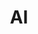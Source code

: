 ---
type: docs
title: "AI"
linkTitle: "AI"
weight: 3000
description: With the Dapr Conversation AI package, you can interact with the Dapr AI workloads from a Java application. To get started, walk through the [Dapr AI]({{< ref java-ai-howto.md >}}) how-to guide.
---